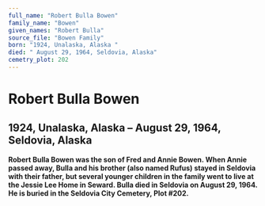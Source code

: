 ```yaml
---
full_name: "Robert Bulla Bowen"
family_name: "Bowen"
given_names: "Robert Bulla"
source_file: "Bowen Family"
born: "1924, Unalaska, Alaska "
died: " August 29, 1964, Seldovia, Alaska"
cemetry_plot: 202
---
```

# Robert Bulla Bowen

## 1924, Unalaska, Alaska – August 29, 1964, Seldovia, Alaska

**Robert Bulla Bowen was the son of Fred and Annie Bowen. When Annie
passed away, Bulla and his brother (also named Rufus) stayed in Seldovia
with their father, but several younger children in the family went to
live at the Jessie Lee Home in Seward. Bulla died in Seldovia on August
29, 1964. He is buried in the Seldovia City Cemetery, Plot \#202.**

